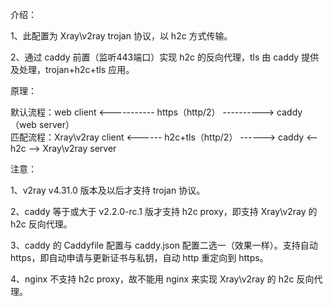 介绍：

1、此配置为 Xray\v2ray trojan 协议，以 h2c 方式传输。

2、通过 caddy 前置（监听443端口）实现 h2c 的反向代理，tls 由 caddy 提供及处理，trojan+h2c+tls 应用。

原理：

默认流程：web client <----------- https（http/2） ----------> caddy（web server）  
匹配流程：Xray\v2ray client <------ h2c+tls（http/2） ------> caddy <-- h2c --> Xray\v2ray server

注意：

1、v2ray v4.31.0 版本及以后才支持 trojan 协议。

2、caddy 等于或大于 v2.2.0-rc.1 版才支持 h2c proxy，即支持 Xray\v2ray 的 h2c 反向代理。

3、caddy 的 Caddyfile 配置与 caddy.json 配置二选一（效果一样）。支持自动 https，即自动申请与更新证书与私钥，自动 http 重定向到 https。

4、nginx 不支持 h2c proxy，故不能用 nginx 来实现 Xray\v2ray 的 h2c 反向代理。
